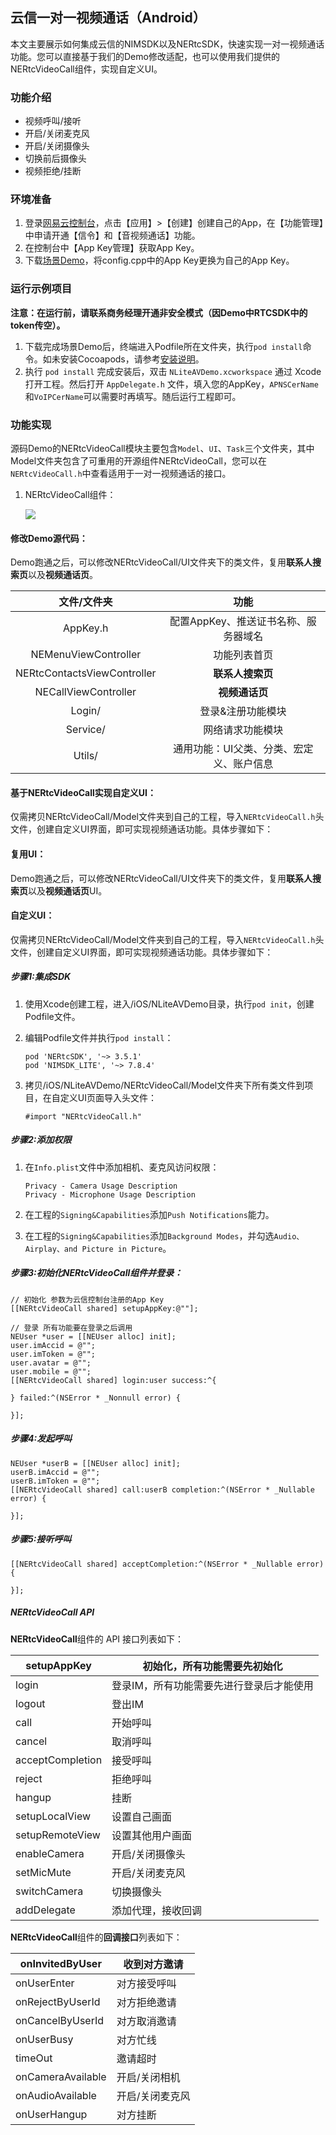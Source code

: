## 云信一对一视频通话（Android）本文主要展示如何集成云信的NIMSDK以及NERtcSDK，快速实现一对一视频通话功能。您可以直接基于我们的Demo修改适配，也可以使用我们提供的NERtcVideoCall组件，实现自定义UI。### 功能介绍- 视频呼叫/接听- 开启/关闭麦克风- 开启/关闭摄像头- 切换前后摄像头- 视频拒绝/挂断### 环境准备1. 登录[网易云控制台](https://app.yunxin.163.com/index?clueFrom=nim&from=nim#/)，点击【应用】>【创建】创建自己的App，在【功能管理】中申请开通【信令】和【音视频通话】功能。2. 在控制台中【App Key管理】获取App Key。3. 下载[场景Demo]()，将config.cpp中的App Key更换为自己的App Key。### 运行示例项目**注意：在运行前，请联系商务经理开通非安全模式（因Demo中RTCSDK中的token传空）。**1. 下载完成场景Demo后，终端进入Podfile所在文件夹，执行`pod install`命令。如未安装Cocoapods，请参考[安装说明](https://guides.cocoapods.org/using/getting-started.html#getting-started)。2. 执行 `pod install` 完成安装后，双击 `NLiteAVDemo.xcworkspace` 通过 Xcode 打开工程。然后打开 `AppDelegate.h` 文件，填入您的AppKey，`APNSCerName`和`VoIPCerName`可以需要时再填写。随后运行工程即可。### 功能实现源码Demo的NERtcVideoCall模块主要包含`Model`、`UI`、`Task`三个文件夹，其中Model文件夹包含了可重用的开源组件NERtcVideoCall，您可以在`NERtcVideoCall.h`中查看适用于一对一视频通话的接口。1. NERtcVideoCall组件：   ![](https://github.com/netease-im/NEVideoCall-1to1/blob/feature/feature_iOS/NLiteAVDemo-iOS-ObjC/Images/image-20200902204955182.png)#### 修改Demo源代码：Demo跑通之后，可以修改NERtcVideoCall/UI文件夹下的类文件，复用**联系人搜索页**以及**视频通话页**。|         文件/文件夹         |                   功能                   || :-------------------------: | :--------------------------------------: ||          AppKey.h           |   配置AppKey、推送证书名称、服务器域名   ||    NEMenuViewController     |               功能列表首页               || NERtcContactsViewController |             **联系人搜索页**             ||    NECallViewController     |              **视频通话页**              ||           Login/            |            登录&注册功能模块             ||          Service/           |             网络请求功能模块             ||           Utils/            | 通用功能：UI父类、分类、宏定义、账户信息 |#### 基于NERtcVideoCall实现自定义UI：仅需拷贝NERtcVideoCall/Model文件夹到自己的工程，导入`NERtcVideoCall.h`头文件，创建自定义UI界面，即可实现视频通话功能。具体步骤如下：#### 复用UI：Demo跑通之后，可以修改NERtcVideoCall/UI文件夹下的类文件，复用**联系人搜索页**以及**视频通话页**UI。#### 自定义UI：仅需拷贝NERtcVideoCall/Model文件夹到自己的工程，导入`NERtcVideoCall.h`头文件，创建自定义UI界面，即可实现视频通话功能。具体步骤如下：##### 步骤1:集成SDK1. 使用Xcode创建工程，进入/iOS/NLiteAVDemo目录，执行`pod init`，创建Podfile文件。2. 编辑Podfile文件并执行`pod install`：   ```objc   pod 'NERtcSDK', '~> 3.5.1'   pod 'NIMSDK_LITE', '~> 7.8.4'   ```   3. 拷贝/iOS/NLiteAVDemo/NERtcVideoCall/Model文件夹下所有类文件到项目，在自定义UI页面导入头文件：   ```objc   #import "NERtcVideoCall.h"   ```##### 步骤2:添加权限1. 在`Info.plist`文件中添加相机、麦克风访问权限：   ```   Privacy - Camera Usage Description   Privacy - Microphone Usage Description   ```2. 在工程的`Signing&Capabilities`添加`Push Notifications`能力。3. 在工程的`Signing&Capabilities`添加`Background Modes`，并勾选`Audio、Airplay、and Picture in Picture`。##### 步骤3:初始化NERtcVideoCall组件并登录：```objc// 初始化 参数为云信控制台注册的App Key[[NERtcVideoCall shared] setupAppKey:@""];// 登录 所有功能要在登录之后调用NEUser *user = [[NEUser alloc] init];user.imAccid = @"";user.imToken = @"";user.avatar = @"";user.mobile = @"";[[NERtcVideoCall shared] login:user success:^{} failed:^(NSError * _Nonnull error) {}];```##### 步骤4:发起呼叫```objcNEUser *userB = [[NEUser alloc] init];userB.imAccid = @"";userB.imToken = @"";[[NERtcVideoCall shared] call:userB completion:^(NSError * _Nullable error) {}];```##### 步骤5:接听呼叫```[[NERtcVideoCall shared] acceptCompletion:^(NSError * _Nullable error) {}];```##### NERtcVideoCall API**NERtcVideoCall**组件的 API 接口列表如下：| setupAppKey      | 初始化，所有功能需要先初始化             || ---------------- | ---------------------------------------- || login            | 登录IM，所有功能需要先进行登录后才能使用 || logout           | 登出IM                                   || call             | 开始呼叫                                 || cancel           | 取消呼叫                                 || acceptCompletion | 接受呼叫                                 || reject           | 拒绝呼叫                                 || hangup           | 挂断                                     || setupLocalView   | 设置自己画面                             || setupRemoteView  | 设置其他用户画面                         || enableCamera     | 开启/关闭摄像头                          || setMicMute       | 开启/关闭麦克风                          || switchCamera     | 切换摄像头                               || addDelegate      | 添加代理，接收回调                       |**NERtcVideoCall**组件的**回调接口**列表如下：| onInvitedByUser   | 收到对方邀请    || ----------------- | --------------- || onUserEnter       | 对方接受呼叫    || onRejectByUserId  | 对方拒绝邀请    || onCancelByUserId  | 对方取消邀请    || onUserBusy        | 对方忙线        || timeOut           | 邀请超时        || onCameraAvailable | 开启/关闭相机   || onAudioAvailable  | 开启/关闭麦克风 || onUserHangup      | 对方挂断        |